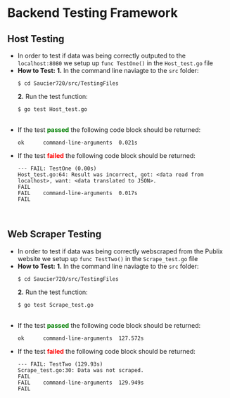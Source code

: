 # Backend Testing Framework

## Host Testing
- In order to test if data was being correctly outputed to the `localhost:8080` we setup up `func TestOne()` in the `Host_test.go` file
  <br>
- **How to Test:**
  **1.** In the command line naviagte to the `src` folder:
   ```
   $ cd Saucier720/src/TestingFiles
   ```
  **2.** Run the test function:
   ```
   $ go test Host_test.go
   ```
   <br>
-  If the test <span style = "color:green"> <b>passed</b> </span> the following code block should be returned:
    ```
    ok  	command-line-arguments	0.021s
    ```
- If the test <span style = "color:red"> <b>failed</b> </span> the following code block should be returned:
    ```
    --- FAIL: TestOne (0.00s)
    Host_test.go:64: Result was incorrect, got: <data read from localhost>, want: <data translated to JSON>.
    FAIL
    FAIL	command-line-arguments	0.017s
    FAIL
    ```
<br>

## Web Scraper Testing
- In order to test if data was being correctly webscraped from the Publix website we setup up `func TestTwo()` in the `Scrape_test.go` file
  <br>
- **How to Test:**
  **1.** In the command line naviagte to the `src` folder:
   ```
   $ cd Saucier720/src/TestingFiles
   ```
  **2.** Run the test function:
   ```
   $ go test Scrape_test.go
   ```
   <br>
-  If the test <span style = "color:green"> <b>passed</b> </span> the following code block should be returned:
    ```
    ok  	command-line-arguments	127.572s
    ```
- If the test <span style = "color:red"> <b>failed</b> </span> the following code block should be returned:
    ```
    --- FAIL: TestTwo (129.93s)
    Scrape_test.go:30: Data was not scraped.
    FAIL
    FAIL	command-line-arguments	129.949s
    FAIL
    ```
<br>